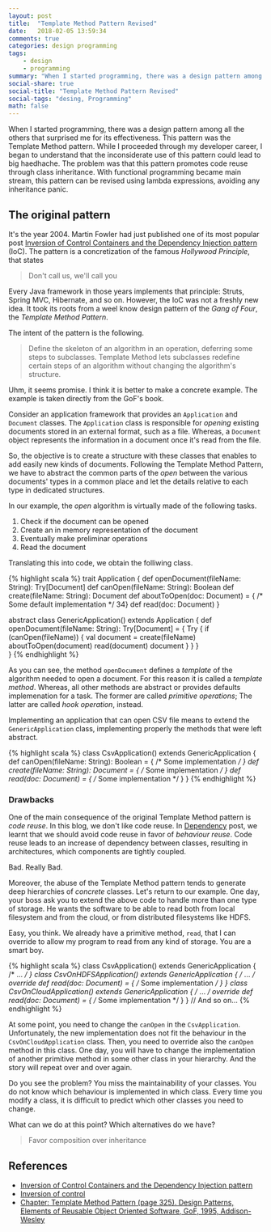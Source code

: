 ```yaml
---
layout: post
title:  "Template Method Pattern Revised"
date:   2018-02-05 13:59:34
comments: true
categories: design programming
tags:
    - design
    - programming
summary: "When I started programming, there was a design pattern among all the others that surprised me for its effectiveness. This pattern was the Template Method pattern. While I proceeded through my developer career, I began to understand that the inconsiderate use of this pattern could lead to big haedhache. The problem was that this pattern promotes code reuse through class inheritance. With functional programming became main stream, this pattern can be revised using lambda expressions, avoiding any inheritance panic."
social-share: true
social-title: "Template Method Pattern Revised"
social-tags: "desing, Programming"
math: false
---
```


When I started programming, there was a design pattern among all the others that surprised me for its effectiveness. This pattern was the Template Method pattern. While I proceeded through my developer career, I began to understand that the inconsiderate use of this pattern could lead to big haedhache. The problem was that this pattern promotes code reuse through class inheritance. With functional programming became main stream, this pattern can be revised using lambda expressions, avoiding any inheritance panic.

## The original pattern
It's the year 2004. Martin Fowler had just published one of its most popular post [Inversion of Control Containers and the Dependency Injection pattern](https://martinfowler.com/articles/injection.html) (IoC). The pattern is a concretization of the famous _Hollywood Principle_, that states

> Don't call us, we'll call you

Every Java framework in those years implements that principle: Struts, Spring MVC, Hibernate, and so on. However, the IoC was not a freshly new idea. It took its roots from a weel know design pattern of the _Gang of Four_, the *Template Method Pattern*.

The intent of the pattern is the following.

> Define the skeleton of an algorithm in an operation, deferring some steps to subclasses. Template Method lets subclasses redefine certain steps of an algorithm without changing the algorithm's structure.

Uhm, it seems promise. I think it is better to make a concrete example. The example is taken directly from the GoF's book.

Consider an application framework that provides an `Application` and `Document` classes. The `Application` class is responsible for _opening_ existing documents stored in an external format, such as a file. Whereas, a `Document` object represents the information in a document once it's read from the file.

So, the objective is to create a structure with these classes that enables to add easily new kinds of documents. Following the Template Method Pattern, we have to abstract the common parts of the _open_ between the various documents' types in a common place and let the details relative to each type in dedicated structures.

In our example, the _open_ algorithm is virtually made of the following tasks.

1. Check if the document can be opened
2. Create an in memory representation of the document
2. Eventually make preliminar operations
4. Read the document

Translating this into code, we obtain the folliwing class.

{% highlight scala %}
trait Application {
  def openDocument(fileName: String): Try[Document]
  def canOpen(fileName: String): Boolean
  def create(fileName: String): Document
  def aboutToOpen(doc: Document) = { /* Some default implementation */ 34}
  def read(doc: Document)
}

abstract class GenericApplication() extends Application {
  def openDocument(fileName: String): Try[Document] = {
    Try {
      if (canOpen(fileName)) {
        val document = create(fileName)
        aboutToOpen(document)
        read(document)
        document
      }
    }
  }  
}
{% endhighlight %}

As you can see, the method `openDocument` defines a _template_ of the algorithm needed to open a document. For this reason it is called a _template method_. Whereas, all other methods are abstract or provides defaults implemenation for a task. The former are called _primitive operations_; The latter are called _hook operation_, instead.

Implementing an application that can open CSV file means to extend the `GenericApplication` class, implementing properly the methods that were left abstract.

{% highlight scala %}
class CsvApplication() extends GenericApplication {
  def canOpen(fileName: String): Boolean = { /* Some implementation */ }
  def create(fileName: String): Document = { /* Some implementation */ }
  def read(doc: Document) = { /* Some implementation */ }
}
{% endhighlight %}

### Drawbacks
One of the main consequence of the original Template Method pattern is _code reuse_. In this blog, we don't like code reuse. In [Dependency](http://rcardin.github.io/programming/oop/software-engineering/2017/04/10/dependency-dot.html) post, we learnt that we should avoid code reuse in favor of _behaviour reuse_. Code reuse leads to an increase of dependency between classes, resulting in architectures, which components are tightly coupled.

Bad. Really Bad.

Moreover, the abuse of the Template Method pattern tends to generate deep hierarchies of _concrete_ classes. Let's return to our example. One day, your boss ask you to extend the above code to handle more than one type of storage. He wants the software to be able to read both from local filesystem and from the cloud, or from distributed filesystems like HDFS.

Easy, you think. We already have a primitive method, `read`, that I can override to allow my program to read from any kind of storage. You are a smart boy.

{% highlight scala %}
class CsvApplication() extends GenericApplication { /* ... */ }
class CsvOnHDFSApplication() extends GenericApplication { 
  /* ... */ 
  override def read(doc: Document) = { /* Some implementation */ }
}
class CsvOnCloudApplication() extends GenericApplication { 
  /* ... */ 
  override def read(doc: Document) = { /* Some implementation */ }
}
// And so on...
{% endhighlight %}

At some point, you need to change the `canOpen` in the  `CsvApplication`. Unfortunately, the new implementation does not fit the behaviour in the `CsvOnCloudApplication` class. Then, you need to override also the `canOpen` method in this class. One day, you will have to change the implementation of another primitive method in some other class in your hierarchy. And the story will repeat over and over again.

Do you see the problem? You miss the maintainability of your classes. You do not know which behaviour is implemented in which class. Every time you modify a class, it is difficult to predict which other classes you need to change.

What can we do at this point? Which alternatives do we have?

> Favor composition over inheritance



## References
- [Inversion of Control Containers and the Dependency Injection pattern](https://martinfowler.com/articles/injection.html)
- [Inversion of control](https://en.wikipedia.org/wiki/Inversion_of_control)
- [Chapter: Template Method Pattern (page 325). Design Patterns, Elements of Reusable Object Oriented Software, GoF, 1995, 
Addison-Wesley](http://www.amazon.it/Design-Patterns-Elements-Reusable-Object-Oriented/dp/0201633612)